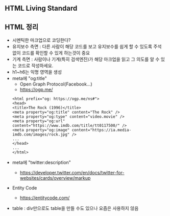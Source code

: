 ## HTML Living Standard

## HTML 정리

- 시멘틱한 마크업으로 코딩한다?
- 유지보수 측면 : 다른 사람이 해당 코드를 보고 유지보수를 쉽게 할 수 있도록 주석없이 코드를 확인할 수 있게 하는것이 중요
- 기계 측면 : 사람이나 기계(특히 검색엔진)가 해당 마크업을 읽고 그 의도를 알 수 있는 코드로 작성하세요.
- h1~h6는 익명 영역을 생성
- meta에 "og:title"
  - Open Graph Protocol(Facebook...)
  - https://ogp.me/
  ```
  <html prefix="og: https://ogp.me/ns#">
  <head>
  <title>The Rock (1996)</title>
  <meta property="og:title" content="The Rock" />
  <meta property="og:type" content="video.movie" />
  <meta property="og:url" content="https://www.imdb.com/title/tt0117500/" />
  <meta property="og:image" content="https://ia.media-imdb.com/images/rock.jpg" />
  ...
  </head>
  ...
  </html>
  ```

* meta에 "twitter:description"

  - https://developer.twitter.com/en/docs/twitter-for-websites/cards/overview/markup

* Entity Code

  - https://entitycode.com/

* table : div만으로도 table을 만들 수도 있으나 요즘은 사용하지 않음

